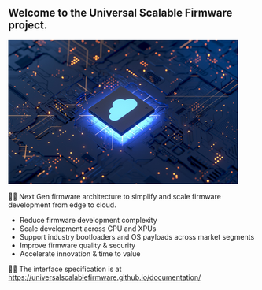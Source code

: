 ## Welcome to the Universal Scalable Firmware project.

![alt text](https://github.com/UniversalScalableFirmware/.github/blob/main/profile/usf.png)


🙋‍♀️ Next Gen firmware architecture to simplify and scale firmware development from edge to cloud.

* Reduce firmware development complexity
* Scale development across CPU and XPUs
* Support industry bootloaders and OS payloads across market segments
* Improve firmware quality & security
* Accelerate innovation & time to value

👩‍💻 The interface specification is at https://universalscalablefirmware.github.io/documentation/


<!--

**Here are some ideas to get you started:**

🙋‍♀️ A short introduction - what is your organization all about?
🌈 Contribution guidelines - how can the community get involved?
👩‍💻 Useful resources - where can the community find your docs? Is there anything else the community should know?
🍿 Fun facts - what does your team eat for breakfast?
🧙 Remember, you can do mighty things with the power of [Markdown](https://guides.github.com/features/mastering-markdown/)
-->

